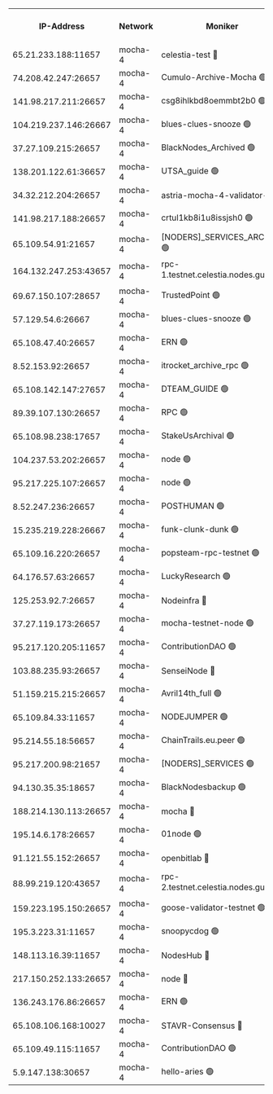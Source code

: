 


<table><tr><th>IP-Address</th><th>Network</th><th>Moniker</th><th>Latest Block Height</th><th>Earliest Block Height</th><th>Catching Up</th><th>Tx Index</th><th>Voting Power</th><th>Version</th><th>Scan Time</th></tr><tr><td>65.21.233.188:11657</td><td>mocha-4</td><td>celestia-test 🔴</td><td>4348726</td><td>0</td><td>False</td><td>on</td><td>1000010</td><td>3.2.0-mocha</td><td>2025-01-25T13:02:53.487853684UTC</td></tr><tr><td>74.208.42.247:26657</td><td>mocha-4</td><td>Cumulo-Archive-Mocha 🟢</td><td>4348693</td><td>1</td><td>False</td><td>on</td><td>0</td><td>3.2.0</td><td>2025-01-25T13:00:06.923789126UTC</td></tr><tr><td>141.98.217.211:26657</td><td>mocha-4</td><td>csg8ihlkbd8oemmbt2b0 🟢</td><td>4348694</td><td>1</td><td>False</td><td>on</td><td>0</td><td>3.2.0</td><td>2025-01-25T13:00:13.890076067UTC</td></tr><tr><td>104.219.237.146:26667</td><td>mocha-4</td><td>blues-clues-snooze 🟢</td><td>4348695</td><td>1</td><td>False</td><td>off</td><td>0</td><td>3.2.0-mocha</td><td>2025-01-25T13:00:14.641502449UTC</td></tr><tr><td>37.27.109.215:26657</td><td>mocha-4</td><td>BlackNodes_Archived 🟢</td><td>4348696</td><td>1</td><td>False</td><td>off</td><td>0</td><td>3.2.0</td><td>2025-01-25T13:00:23.265930025UTC</td></tr><tr><td>138.201.122.61:36657</td><td>mocha-4</td><td>UTSA_guide 🟢</td><td>4348697</td><td>1</td><td>False</td><td>on</td><td>0</td><td>3.2.0</td><td>2025-01-25T13:00:27.699576030UTC</td></tr><tr><td>34.32.212.204:26657</td><td>mocha-4</td><td>astria-mocha-4-validator-1 🔴</td><td>4348697</td><td>1</td><td>False</td><td>on</td><td>10509044</td><td>3.1.1</td><td>2025-01-25T13:00:28.007705804UTC</td></tr><tr><td>141.98.217.188:26657</td><td>mocha-4</td><td>crtul1kb8i1u8issjsh0 🟢</td><td>4348702</td><td>1</td><td>False</td><td>on</td><td>0</td><td>3.2.0</td><td>2025-01-25T13:00:49.615720325UTC</td></tr><tr><td>65.109.54.91:21657</td><td>mocha-4</td><td>[NODERS]_SERVICES_ARCHIVE 🟢</td><td>4348706</td><td>1</td><td>False</td><td>on</td><td>0</td><td>3.2.0-mocha</td><td>2025-01-25T13:01:12.010879114UTC</td></tr><tr><td>164.132.247.253:43657</td><td>mocha-4</td><td>rpc-1.testnet.celestia.nodes.guru 🟢</td><td>4348708</td><td>1</td><td>False</td><td>on</td><td>0</td><td>3.0.2</td><td>2025-01-25T13:01:24.800535301UTC</td></tr><tr><td>69.67.150.107:28657</td><td>mocha-4</td><td>TrustedPoint 🟢</td><td>4348713</td><td>1</td><td>False</td><td>on</td><td>0</td><td>3.2.0</td><td>2025-01-25T13:01:48.420024443UTC</td></tr><tr><td>57.129.54.6:26667</td><td>mocha-4</td><td>blues-clues-snooze 🟢</td><td>4348714</td><td>1</td><td>False</td><td>off</td><td>0</td><td>3.2.0-mocha</td><td>2025-01-25T13:01:51.253038098UTC</td></tr><tr><td>65.108.47.40:26657</td><td>mocha-4</td><td>ERN 🟢</td><td>4348717</td><td>1</td><td>False</td><td>on</td><td>0</td><td>3.2.0-mocha</td><td>2025-01-25T13:02:09.995814290UTC</td></tr><tr><td>8.52.153.92:26657</td><td>mocha-4</td><td>itrocket_archive_rpc 🟢</td><td>4348717</td><td>1</td><td>False</td><td>on</td><td>0</td><td>3.2.0</td><td>2025-01-25T13:02:10.717421806UTC</td></tr><tr><td>65.108.142.147:27657</td><td>mocha-4</td><td>DTEAM_GUIDE 🟢</td><td>4348721</td><td>1</td><td>False</td><td>on</td><td>0</td><td>3.2.0</td><td>2025-01-25T13:02:28.267532803UTC</td></tr><tr><td>89.39.107.130:26657</td><td>mocha-4</td><td>RPC 🟢</td><td>4348721</td><td>1</td><td>False</td><td>on</td><td>0</td><td>3.2.0-mocha</td><td>2025-01-25T13:02:28.643682277UTC</td></tr><tr><td>65.108.98.238:17657</td><td>mocha-4</td><td>StakeUsArchival 🟢</td><td>4348726</td><td>1</td><td>False</td><td>off</td><td>0</td><td>3.2.0</td><td>2025-01-25T13:02:54.301261258UTC</td></tr><tr><td>104.237.53.202:26657</td><td>mocha-4</td><td>node 🟢</td><td>4348726</td><td>1</td><td>False</td><td>on</td><td>0</td><td>3.0.0-mocha</td><td>2025-01-25T13:02:55.720514225UTC</td></tr><tr><td>95.217.225.107:26657</td><td>mocha-4</td><td>node 🟢</td><td>4348727</td><td>1</td><td>False</td><td>on</td><td>0</td><td>3.2.0-mocha</td><td>2025-01-25T13:02:59.097469571UTC</td></tr><tr><td>8.52.247.236:26657</td><td>mocha-4</td><td>POSTHUMAN 🟢</td><td>4348728</td><td>1</td><td>False</td><td>on</td><td>0</td><td>3.2.0</td><td>2025-01-25T13:03:04.147456074UTC</td></tr><tr><td>15.235.219.228:26667</td><td>mocha-4</td><td>funk-clunk-dunk 🟢</td><td>4348730</td><td>1</td><td>False</td><td>off</td><td>0</td><td>3.2.0-mocha</td><td>2025-01-25T13:03:15.953839678UTC</td></tr><tr><td>65.109.16.220:26657</td><td>mocha-4</td><td>popsteam-rpc-testnet 🟢</td><td>4348732</td><td>1</td><td>False</td><td>on</td><td>0</td><td>3.2.0-mocha</td><td>2025-01-25T13:03:23.080385522UTC</td></tr><tr><td>64.176.57.63:26657</td><td>mocha-4</td><td>LuckyResearch 🟢</td><td>4348703</td><td>1582001</td><td>False</td><td>off</td><td>0</td><td>3.2.0</td><td>2025-01-25T13:00:57.291337724UTC</td></tr><tr><td>125.253.92.7:26657</td><td>mocha-4</td><td>Nodeinfra 🔴</td><td>4348703</td><td>2070001</td><td>False</td><td>on</td><td>500001</td><td>3.2.0</td><td>2025-01-25T13:00:55.586360506UTC</td></tr><tr><td>37.27.119.173:26657</td><td>mocha-4</td><td>mocha-testnet-node 🟢</td><td>4348724</td><td>2631379</td><td>False</td><td>on</td><td>0</td><td>3.1.1-mocha</td><td>2025-01-25T13:02:46.142417848UTC</td></tr><tr><td>95.217.120.205:11657</td><td>mocha-4</td><td>ContributionDAO 🟢</td><td>4348727</td><td>2723055</td><td>False</td><td>on</td><td>0</td><td>3.1.1</td><td>2025-01-25T13:02:58.277041334UTC</td></tr><tr><td>103.88.235.93:26657</td><td>mocha-4</td><td>SenseiNode 🔴</td><td>4348714</td><td>2968001</td><td>False</td><td>off</td><td>100007</td><td>3.2.0-mocha</td><td>2025-01-25T13:01:52.339850450UTC</td></tr><tr><td>51.159.215.215:26657</td><td>mocha-4</td><td>Avril14th_full 🟢</td><td>4348719</td><td>3022001</td><td>False</td><td>on</td><td>0</td><td>3.2.0</td><td>2025-01-25T13:02:19.728955783UTC</td></tr><tr><td>65.109.84.33:11657</td><td>mocha-4</td><td>NODEJUMPER 🟢</td><td>4348727</td><td>3214501</td><td>False</td><td>off</td><td>0</td><td>3.0.0-mocha</td><td>2025-01-25T13:02:58.703412790UTC</td></tr><tr><td>95.214.55.18:56657</td><td>mocha-4</td><td>ChainTrails.eu.peer 🟢</td><td>4348698</td><td>3249501</td><td>False</td><td>on</td><td>0</td><td>3.2.0</td><td>2025-01-25T13:00:30.464038008UTC</td></tr><tr><td>95.217.200.98:21657</td><td>mocha-4</td><td>[NODERS]_SERVICES 🟢</td><td>4348694</td><td>3453468</td><td>False</td><td>on</td><td>0</td><td>3.2.0-mocha</td><td>2025-01-25T13:00:13.458148786UTC</td></tr><tr><td>94.130.35.35:18657</td><td>mocha-4</td><td>BlackNodesbackup 🟢</td><td>4348739</td><td>3858501</td><td>False</td><td>on</td><td>0</td><td>3.0.0-mocha</td><td>2025-01-25T13:04:00.253956447UTC</td></tr><tr><td>188.214.130.113:26657</td><td>mocha-4</td><td>mocha 🔴</td><td>4348702</td><td>4163991</td><td>False</td><td>off</td><td>100001</td><td>3.2.0</td><td>2025-01-25T13:00:54.095444370UTC</td></tr><tr><td>195.14.6.178:26657</td><td>mocha-4</td><td>01node 🟢</td><td>4348718</td><td>4176001</td><td>False</td><td>on</td><td>0</td><td>3.2.0</td><td>2025-01-25T13:02:15.220505723UTC</td></tr><tr><td>91.121.55.152:26657</td><td>mocha-4</td><td>openbitlab 🔴</td><td>4348701</td><td>4177001</td><td>False</td><td>off</td><td>501058</td><td>3.1.1</td><td>2025-01-25T13:00:45.096234174UTC</td></tr><tr><td>88.99.219.120:43657</td><td>mocha-4</td><td>rpc-2.testnet.celestia.nodes.guru 🟢</td><td>4348724</td><td>4178037</td><td>False</td><td>on</td><td>0</td><td>3.2.0-mocha</td><td>2025-01-25T13:02:43.709499770UTC</td></tr><tr><td>159.223.195.150:26657</td><td>mocha-4</td><td>goose-validator-testnet 🟢</td><td>4348732</td><td>4180501</td><td>False</td><td>on</td><td>0</td><td>3.2.0</td><td>2025-01-25T13:03:26.349104996UTC</td></tr><tr><td>195.3.223.31:11657</td><td>mocha-4</td><td>snoopycdog 🟢</td><td>4348733</td><td>4208501</td><td>False</td><td>off</td><td>0</td><td>3.0.2</td><td>2025-01-25T13:03:30.913193607UTC</td></tr><tr><td>148.113.16.39:11657</td><td>mocha-4</td><td>NodesHub 🔴</td><td>4348714</td><td>4227780</td><td>False</td><td>on</td><td>107152</td><td>3.2.0</td><td>2025-01-25T13:01:55.290429926UTC</td></tr><tr><td>217.150.252.133:26657</td><td>mocha-4</td><td>node 🔴</td><td>4348721</td><td>4244833</td><td>False</td><td>off</td><td>100005</td><td>3.2.0</td><td>2025-01-25T13:02:31.079375562UTC</td></tr><tr><td>136.243.176.86:26657</td><td>mocha-4</td><td>ERN 🟢</td><td>4348726</td><td>4258501</td><td>False</td><td>off</td><td>0</td><td>3.2.0-mocha</td><td>2025-01-25T13:02:54.709758620UTC</td></tr><tr><td>65.108.106.168:10027</td><td>mocha-4</td><td>STAVR-Consensus 🔴</td><td>4348724</td><td>4266501</td><td>False</td><td>on</td><td>102504</td><td>3.2.0</td><td>2025-01-25T13:02:46.569887124UTC</td></tr><tr><td>65.109.49.115:11657</td><td>mocha-4</td><td>ContributionDAO 🟢</td><td>4348713</td><td>4342335</td><td>False</td><td>off</td><td>0</td><td>3.1.1</td><td>2025-01-25T13:01:48.805244460UTC</td></tr><tr><td>5.9.147.138:30657</td><td>mocha-4</td><td>hello-aries 🟢</td><td>4348711</td><td>4345501</td><td>False</td><td>off</td><td>0</td><td>3.2.0</td><td>2025-01-25T13:01:35.340749647UTC</td></tr></table>